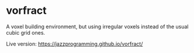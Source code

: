 # vorfract
A voxel building environment, but using irregular voxels instead of the usual cubic grid ones.

Live version: https://jazzprogramming.github.io/vorfract/
